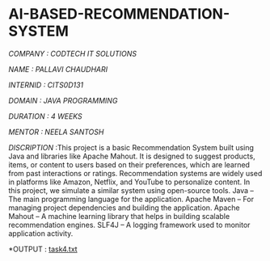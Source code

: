# AI-BASED-RECOMMENDATION-SYSTEM


*COMPANY : CODTECH IT SOLUTIONS*

*NAME : PALLAVI CHAUDHARI*

*INTERNID : CITS0D131*

*DOMAIN : JAVA PROGRAMMING*

*DURATION : 4 WEEKS*

*MENTOR : NEELA SANTOSH*

*DISCRIPTION* :This project is a basic Recommendation System built using Java and libraries like Apache Mahout. It is designed to suggest products, items, or content to users based on their preferences, which are learned from past interactions or ratings.
Recommendation systems are widely used in platforms like Amazon, Netflix, and YouTube to personalize content. In this project, we simulate a similar system using open-source tools.
Java – The main programming language for the application.
Apache Maven – For managing project dependencies and building the application.
Apache Mahout – A machine learning library that helps in building scalable recommendation engines.
SLF4J – A logging framework used to monitor application activity.

*OUTPUT :
[task4.txt](https://github.com/user-attachments/files/20761733/task4.txt)

